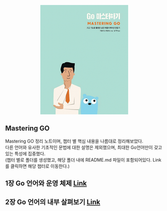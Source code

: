 <div align=center>

![](resources/images/masteringgo.jpg)

</div>

## Mastering GO
Mastering GO 정리 노트이며, 챕터 별 핵심 내용을 나름대로 정리해보았다. <br>
다른 언어와 유사한 기초적인 문법에 대한 설명은 제외했으며, 최대한 Go언어만이 갖고 있는 특성에 집중했다. <br>
(챕터 별로 폴더를 생성했고, 해당 폴더 내에 README.md 파일이 포함되어있다. Link를 클릭하면 해당 챕터로 이동한다.)

## 1장 Go 언어와 운영 체제 [Link](https://github.com/junhaeng90/GolangStudy/tree/main/MasteringGo/chapter1)

## 2장 Go 언어의 내부 살펴보기 [Link](https://github.com/junhaeng90/GolangStudy/tree/main/MasteringGo/chapter2)